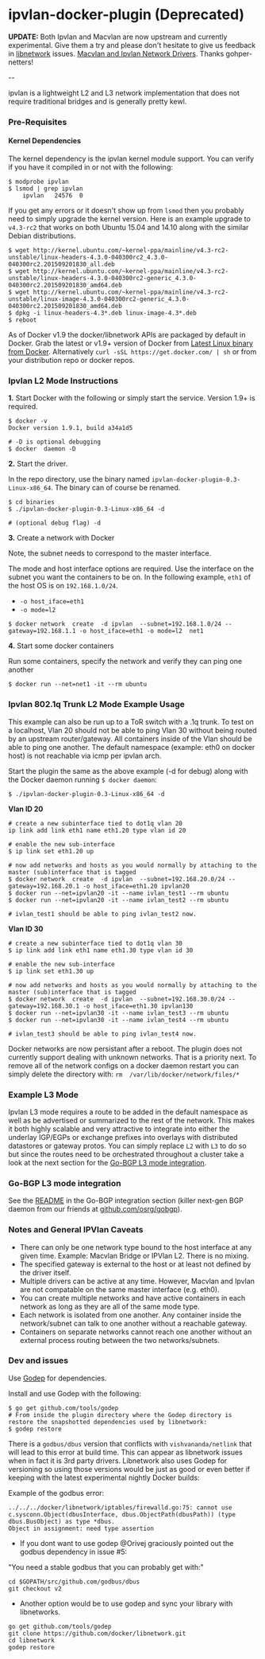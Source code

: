 ipvlan-docker-plugin (Deprecated)
=================

**UPDATE:** Both Ipvlan and Macvlan are now upstream and currently experimental. Give them a try and please don't hesitate to give us feedback in [libnetwork](https://github.com/docker/libnetwork/issues) issues. [Macvlan and Ipvlan Network Drivers](https://github.com/docker/docker/blob/master/experimental/vlan-networks.md). Thanks gohper-netters!

--

ipvlan is a lightweight L2 and L3 network implementation that does not require traditional bridges and is generally pretty kewl.

### Pre-Requisites

#### Kernel Dependencies

The kernel dependency is the ipvlan kernel module support. You can verify if you have it compiled in or not with the following:

```
$ modprobe ipvlan
$ lsmod | grep ipvlan
    ipvlan   24576  0
```
If you get any errors or it doesn't show up from `lsmod` then you probably need to simply upgrade the kernel version. Here is an example upgrade to `v4.3-rc2` that works on both Ubuntu 15.04 and 14.10 along with the similar Debian distributions.

```
$ wget http://kernel.ubuntu.com/~kernel-ppa/mainline/v4.3-rc2-unstable/linux-headers-4.3.0-040300rc2_4.3.0-040300rc2.201509201830_all.deb
$ wget http://kernel.ubuntu.com/~kernel-ppa/mainline/v4.3-rc2-unstable/linux-headers-4.3.0-040300rc2-generic_4.3.0-040300rc2.201509201830_amd64.deb
$ wget http://kernel.ubuntu.com/~kernel-ppa/mainline/v4.3-rc2-unstable/linux-image-4.3.0-040300rc2-generic_4.3.0-040300rc2.201509201830_amd64.deb
$ dpkg -i linux-headers-4.3*.deb linux-image-4.3*.deb
$ reboot
```

As of Docker v1.9 the docker/libnetwork APIs are packaged by default in Docker. Grab the latest or v1.9+ version of Docker from [Latest Linux
binary from Docker](http://docs.docker.com/engine/installation/binaries/). Alternatively `curl -sSL https://get.docker.com/ | sh` or from your
distribution repo or docker repos.

### Ipvlan L2 Mode Instructions

**1.** Start Docker with the following or simply start the service. Version 1.9+ is required.

```
$ docker -v
Docker version 1.9.1, build a34a1d5

# -D is optional debugging
$ docker  daemon -D
```

**2.**  Start the driver.

In the repo directory, use the binary named `ipvlan-docker-plugin-0.3-Linux-x86_64`. The binary can of course be renamed.

```
$ cd binaries
$ ./ipvlan-docker-plugin-0.3-Linux-x86_64 -d

# (optional debug flag) -d
```

**3.** Create a network with Docker

Note, the subnet needs to correspond to the master interface.

The mode and host interface options are required. Use the interface on the subnet you want the containers to be on. In the following example, `eth1` of the host OS is on `192.168.1.0/24`.

- `-o host_iface=eth1`
- `-o mode=l2`

```
$ docker network  create  -d ipvlan  --subnet=192.168.1.0/24 --gateway=192.168.1.1 -o host_iface=eth1 -o mode=l2  net1
```

**4.** Start some docker containers

Run some containers, specify the network and verify they can ping one another

```
$ docker run --net=net1 -it --rm ubuntu
```

### Ipvlan 802.1q Trunk L2 Mode Example Usage ###

This example can also be run up to a ToR switch with a .1q trunk. To test on a localhost, Vlan 20 should not be able to ping Vlan 30 without being routed by an upstream router/gateway. All containers inside of the Vlan should be able to ping one another. The default namespace (example: eth0 on docker host) is not reachable via icmp per ipvlan arch.

Start the plugin the same as the above example (-d for debug) along with the Docker daemon running `$ docker daemon`:

```
$ ./ipvlan-docker-plugin-0.3-Linux-x86_64 -d
```

**Vlan ID 20**

```
# create a new subinterface tied to dot1q vlan 20
ip link add link eth1 name eth1.20 type vlan id 20

# enable the new sub-interface
$ ip link set eth1.20 up

# now add networks and hosts as you would normally by attaching to the master (sub)interface that is tagged
$ docker network  create  -d ipvlan  --subnet=192.168.20.0/24 --gateway=192.168.20.1 -o host_iface=eth1.20 ipvlan20
$ docker run --net=ipvlan20 -it --name ivlan_test1 --rm ubuntu
$ docker run --net=ipvlan20 -it --name ivlan_test2 --rm ubuntu

# ivlan_test1 should be able to ping ivlan_test2 now.
```

**Vlan ID 30**

```
# create a new subinterface tied to dot1q vlan 30
$ ip link add link eth1 name eth1.30 type vlan id 30

# enable the new sub-interface
$ ip link set eth1.30 up

# now add networks and hosts as you would normally by attaching to the master (sub)interface that is tagged
$ docker network  create  -d ipvlan  --subnet=192.168.30.0/24 --gateway=192.168.30.1 -o host_iface=eth1.30 ipvlan130
$ docker run --net=ipvlan30 -it --name ivlan_test3 --rm ubuntu
$ docker run --net=ipvlan30 -it --name ivlan_test4 --rm ubuntu

# ivlan_test3 should be able to ping ivlan_test4 now.
```

Docker networks are now persistant after a reboot. The plugin does not currently support dealing with unknown networks. That is a priority next. To remove all of the network configs on a docker daemon restart you can simply delete the directory with: `rm  /var/lib/docker/network/files/*`

### Example L3 Mode

Ipvlan L3 mode requires a route to be added in the default namespace as well as be advertised or summarized to the rest of the network. This makes it both highly scalable and very attractive to integrate into either the underlay IGP/EGPs or exchange prefixes into overlays with distributed datastores or gateway protos. You can simply replace `L2` with `L3` to do so but since the routes need to be orchestrated throughout a cluster take a look at the next section for the [Go-BGP L3 mode integration](https://github.com/gopher-net/ipvlan-docker-plugin#go-bgp-l3-mode-integration).

### Go-BGP L3 mode integration

See the [README](https://github.com/gopher-net/ipvlan-docker-plugin/blob/master/plugin/routing/routing-manager.md) in the Go-BGP integration section (killer next-gen BGP daemon from our friends at [github.com/osrg/gobgp](https://github.com/osrg/gobgp)).

### Notes and General IPVlan Caveats


- There can only be one network type bound to the host interface at any given time. Example: Macvlan Bridge or IPVlan L2. There is no mixing.
- The specified gateway is external to the host or at least not defined by the driver itself.
- Multiple drivers can be active at any time. However, Macvlan and Ipvlan are not compatable on the same master interface (e.g. eth0).
- You can create multiple networks and have active containers in each network as long as they are all of the same mode type.
- Each network is isolated from one another. Any container inside the network/subnet can talk to one another without a reachable gateway.
- Containers on separate networks cannot reach one another without an external process routing between the two networks/subnets.


### Dev and issues

Use [Godep](https://github.com/tools/godep) for dependencies.

Install and use Godep with the following:

```
$ go get github.com/tools/godep
# From inside the plugin directory where the Godep directory is restore the snapshotted dependencies used by libnetwork:
$ godep restore
```

 There is a `godbus/dbus` version that conflicts with `vishvananda/netlink` that will lead to this error at build time. This can appear as libnetwork issues when in fact it is 3rd party drivers. Libnetwork also uses Godep for versioning so using those versions would be just as good or even better if keeping with the latest experimental nightly Docker builds:

Example of the godbus error:

```
../../../docker/libnetwork/iptables/firewalld.go:75: cannot use c.sysconn.Object(dbusInterface, dbus.ObjectPath(dbusPath)) (type dbus.BusObject) as type *dbus.
Object in assignment: need type assertion
```

- If you dont want to use godep @Orivej graciously pointed out the godbus dependency in issue #5:

"You need a stable godbus that you can probably get with:"
```
cd $GOPATH/src/github.com/godbus/dbus
git checkout v2
```

 - Another option would be to use godep and sync your library with libnetworks.

```
go get github.com/tools/godep
git clone https://github.com/docker/libnetwork.git
cd libnetwork
godep restore
```
